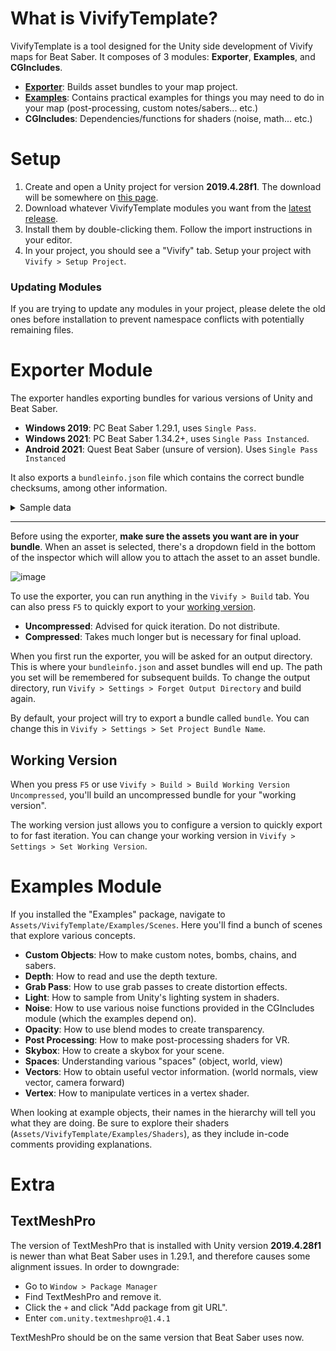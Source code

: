 ﻿# What is VivifyTemplate?

VivifyTemplate is a tool designed for the Unity side development of Vivify maps for Beat Saber. It composes of 3 modules: **Exporter**, **Examples**, and **CGIncludes**.

- [**Exporter**](#exporter-module): Builds asset bundles to your map project.
- [**Examples**](#examples-module): Contains practical examples for things you may need to do in your map (post-processing, custom notes/sabers... etc.)
- **CGIncludes**: Dependencies/functions for shaders (noise, math... etc.)

# Setup

1. Create and open a Unity project for version **2019.4.28f1**. The download will be somewhere on [this page](https://unity.com/releases/editor/archive).
2. Download whatever VivifyTemplate modules you want from the [latest release](https://github.com/Swifter1243/VivifyTemplate/releases).
3. Install them by double-clicking them. Follow the import instructions in your editor.
4. In your project, you should see a "Vivify" tab. Setup your project with `Vivify > Setup Project`.

### Updating Modules

If you are trying to update any modules in your project, please delete the old ones before installation to prevent namespace conflicts with potentially remaining files.

# Exporter Module

The exporter handles exporting bundles for various versions of Unity and Beat Saber.
- **Windows 2019**: PC Beat Saber 1.29.1, uses `Single Pass`.
- **Windows 2021**: PC Beat Saber 1.34.2+, uses `Single Pass Instanced`.
- **Android 2021**: Quest Beat Saber (unsure of version). Uses `Single Pass Instanced`

It also exports a `bundleinfo.json` file which contains the correct bundle checksums, among other information.

<details>
<summary>Sample data</summary>

```json
{
  "materials": {
    "example": {
      "path": "assets/materials/example.mat",
      "properties": {
        "_Example": {
          "Float": "1.0" // type, default value
        }
      }
    }
  },
  "prefabs": {
    "example": "assets/prefabs/example.prefab"
  },
  "bundleFiles": [
    "C:/Example/bundle_windows2019",
    "C:/Example/bundle_windows2021"
  ],
  "bundleCRCs": {
    "_windows2019": 2604998796,
    "_windows2021": 2051513366
  },
  "isCompressed": true
}
```

</details>

---

Before using the exporter, **make sure the assets you want are in your bundle**. When an asset is selected, there's a dropdown field in the bottom of the inspector which will allow you to attach the asset to an asset bundle.

![image](https://github.com/user-attachments/assets/6f1b945f-d38f-4f8b-ba42-d546adf12dcb)

To use the exporter, you can run anything in the `Vivify > Build` tab. You can also press `F5` to quickly export to your [working version](#working-version).
- **Uncompressed**: Advised for quick iteration. Do not distribute.
- **Compressed**: Takes much longer but is necessary for final upload. 

When you first run the exporter, you will be asked for an output directory. This is where your `bundleinfo.json` and asset bundles will end up. The path you set will be remembered for subsequent builds. To change the output directory, run `Vivify > Settings > Forget Output Directory` and build again.

By default, your project will try to export a bundle called `bundle`. You can change this in `Vivify > Settings > Set Project Bundle Name`.

## Working Version

When you press `F5` or use `Vivify > Build > Build Working Version Uncompressed`, you'll build an uncompressed bundle for your "working version".

The working version just allows you to configure a version to quickly export to for fast iteration. You can change your working version in `Vivify > Settings > Set Working Version`.

# Examples Module

If you installed the "Examples" package, navigate to `Assets/VivifyTemplate/Examples/Scenes`. Here you'll find a bunch of scenes that explore various concepts.

- **Custom Objects**: How to make custom notes, bombs, chains, and sabers.
- **Depth**: How to read and use the depth texture.
- **Grab Pass**: How to use grab passes to create distortion effects.
- **Light**: How to sample from Unity's lighting system in shaders.
- **Noise**: How to use various noise functions provided in the CGIncludes module (which the examples depend on).
- **Opacity**: How to use blend modes to create transparency.
- **Post Processing**: How to make post-processing shaders for VR.
- **Skybox**: How to create a skybox for your scene.
- **Spaces**: Understanding various "spaces" (object, world, view)
- **Vectors**: How to obtain useful vector information. (world normals, view vector, camera forward)
- **Vertex**: How to manipulate vertices in a vertex shader.

When looking at example objects, their names in the hierarchy will tell you what they are doing. Be sure to explore their shaders (`Assets/VivifyTemplate/Examples/Shaders`), as they include in-code comments providing explanations.

# Extra

## TextMeshPro

The version of TextMeshPro that is installed with Unity version **2019.4.28f1** is newer than what Beat Saber uses in 1.29.1, and therefore causes some alignment issues. In order to downgrade:
- Go to `Window > Package Manager`
- Find TextMeshPro and remove it.
- Click the `+` and click "Add package from git URL".
- Enter `com.unity.textmeshpro@1.4.1`

TextMeshPro should be on the same version that Beat Saber uses now.
